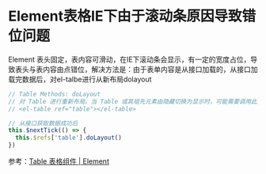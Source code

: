 
# Element表格IE下由于滚动条原因导致错位问题

Element 表头固定，表内容可滑动，在IE下滚动条会显示，有一定的宽度占位，导致表头与表内容由点错位，解决方法是：由于表单内容是从接口加载的，从接口加载完数据后，对el-talbe进行从新布局dolayout

```js
// Table Methods: doLayout
// 对 Table 进行重新布局。当 Table 或其祖先元素由隐藏切换为显示时，可能需要调用此方法
// <el-table ref="table"></el-table>

// 从接口获取数据成功后
this.$nextTick(() => {
  this.$refs['table'].doLayout()
})
```

参考：[Table 表格组件 | Element](https://element.eleme.cn/#/zh-CN/component/table)
